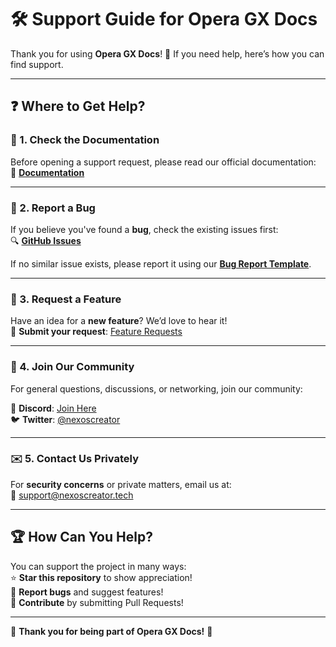 # 🛠️ Support Guide for Opera GX Docs

Thank you for using **Opera GX Docs**! 🎉 If you need help, here’s how you can find support.

---

## ❓ Where to Get Help?

### 📖 1. Check the Documentation

Before opening a support request, please read our official documentation:  
📖 **[Documentation](https://github.com/nexoscreator/opera-gx-docs/wiki)**

---

### 🐞 2. Report a Bug

If you believe you've found a **bug**, check the existing issues first:  
🔍 **[GitHub Issues](https://github.com/nexoscreator/opera-gx-docs/issues)**

If no similar issue exists, please report it using our **[Bug Report Template](https://github.com/nexoscreator/opera-gx-docs/issues/new?template=bug_report.md)**.

---

### 🚀 3. Request a Feature

Have an idea for a **new feature**? We’d love to hear it!  
📌 **Submit your request**: [Feature Requests](https://github.com/nexoscreator/opera-gx-docs/issues/new?template=feature_request.md)

---

### 💬 4. Join Our Community

For general questions, discussions, or networking, join our community:

💬 **Discord**: [Join Here](https://discord.gg/H7pVc9aUK2)  
🐦 **Twitter**: [@nexoscreator](https://twitter.com/nexoscreator)

---

### ✉️ 5. Contact Us Privately

For **security concerns** or private matters, email us at:  
📧 [support@nexoscreator.tech](mailto:support@nexoscreator.tech)

---

## 🏆 How Can You Help?

You can support the project in many ways:  
⭐ **Star this repository** to show appreciation!  
🐞 **Report bugs** and suggest features!  
🤝 **Contribute** by submitting Pull Requests!

---

💖 **Thank you for being part of Opera GX Docs!** 🚀
